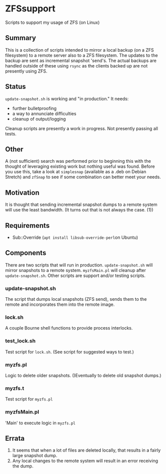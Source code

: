 # ZFSsupport

Scripts to support my usage of ZFS (on Linux)

## Summary

This is a collection of scripts intended to mirror a local backup (on a ZFS
filesystem) to a remote server also to a ZFS filesystem. The updates to the
backup are sent as incremental snapshot 'send's. The actual backups are
handled outside of these using `rsync` as the clients backed up are not
presently using ZFS.

## Status

`update-snapshot.sh` is working and "in production." It needs:

* further bulletproofing
* a way to annunciate difficulties
* cleanup of output/logging

Cleanup scripts are presently a work in progress. Not presently passing all tests.

## Other

A (not sufficient) search was performed prior to beginning this with the
thought of leveraging existing work but nothing useful was found. Before you
use this, take a look at `simplesnap` (available as a .deb on Debian Stretch)
and `zfSnap` to see if some combination can better meet your needs.

## Motivation

It is thought that sending incremental snapshot dumps to a remote system will
use the least bandwidth. (It turns out that is not always the case. (1))

## Requirements

* Sub::Override (`apt install libsub-override-perl`on Ubuntu)

## Components

There are two scripts that will run in production. `update-snapshot.sh`
will mirror snapshots to a remote system. `myzfsMain.pl` will cleanup
after `update-snapshot.sh`. Other scripts are support and/or testing
scripts.

### update-snapshot.sh

The script that dumps local snapshots (ZFS send), sends them to the remote
and incorporates them into the remote image.

### lock.sh

A couple Bourne shell functions to provide process interlocks.

### test_lock.sh

Test script for `lock.sh`. (See script for suggested ways to test.)

### myzfs.pl

Logic to delete older snapshots. ()Eventually to delete old snapshot dumps.)

### myzfs.t

Test script for `myzfs.pl`

### myzfsMain.pl

'Main' to execute logic in `myzfs.pl`

## Errata

  1. It seems that when a lot of files are deleted locally, that results in a
  fairly large snapshot dump.
  1. Any local changes to the remote system will result in an error receiving
  the dump.